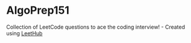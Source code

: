 # AlgoPrep151
Collection of LeetCode questions to ace the coding interview! - Created using [LeetHub](https://github.com/QasimWani/LeetHub)

